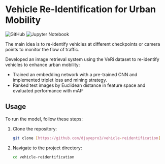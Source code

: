 # Vehicle Re-Identification for Urban Mobility

![GitHub](https://img.shields.io/badge/github-%23121011.svg?style=for-the-badge&logo=github&logoColor=white)
![Jupyter Notebook](https://img.shields.io/badge/jupyter-%23FA0F00.svg?style=for-the-badge&logo=jupyter&logoColor=white)

The main idea is to re-identify vehicles at different checkpoints or camera points to monitor the flow of traffic.

Developed an image retrieval system using the VeRi dataset to re-identify vehicles to enhance urban mobility:
- Trained an embedding network with a pre-trained CNN and implemented triplet loss and mining strategy.
- Ranked test images by Euclidean distance in feature space and evaluated performance with mAP

## Usage

To run the model, follow these steps:

1. Clone the repository:
    ```bash
    git clone [https://github.com/djayepro3/vehicle-reidentification]
    ```
2. Navigate to the project directory:
    ```bash
    cd vehicle-reidentification
    ```
